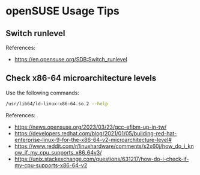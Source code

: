 # openSUSE Usage Tips

## Switch runlevel

References:

- https://en.opensuse.org/SDB:Switch_runlevel

## Check x86-64 microarchitecture levels

Use the following commands:

```bash
/usr/lib64/ld-linux-x86-64.so.2 --help
```

References:

- https://news.opensuse.org/2023/03/23/gcc-efibm-up-in-tw/
- https://developers.redhat.com/blog/2021/01/05/building-red-hat-enterprise-linux-9-for-the-x86-64-v2-microarchitecture-level#
- https://www.reddit.com/r/linuxhardware/comments/s2x60j/how_do_i_know_if_my_cpu_supports_x86_64v3/
- https://unix.stackexchange.com/questions/631217/how-do-i-check-if-my-cpu-supports-x86-64-v2
